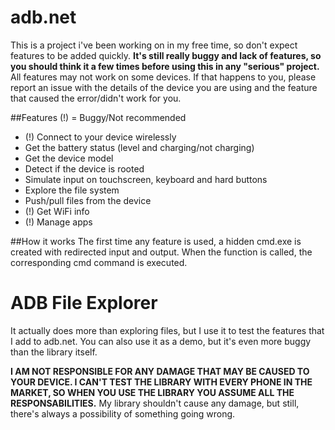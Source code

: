 # adb.net
This is a project i've been working on in my free time, so don't expect features to be added quickly.
**It's still really buggy and lack of features, so you should think it a few times before using this in any "serious" project.**
All features may not work on some devices. If that happens to you, please report an issue with the details of the device you are using and the feature that caused the error/didn't work for you.

##Features
(!) = Buggy/Not recommended
- (!) Connect to your device wirelessly
- Get the battery status (level and charging/not charging)
- Get the device model
- Detect if the device is rooted
- Simulate input on touchscreen, keyboard and hard buttons
- Explore the file system
- Push/pull files from the device
- (!) Get WiFi info
- (!) Manage apps

##How it works
The first time any feature is used, a hidden cmd.exe is created with redirected input and output. When the function is called, the corresponding cmd command is executed.

# ADB File Explorer
It actually does more than exploring files, but I use it to test the features that I add to adb.net. You can also use it as a demo, but it's even more buggy than the library itself.

**I AM NOT RESPONSIBLE FOR ANY DAMAGE THAT MAY BE CAUSED TO YOUR DEVICE. I CAN'T TEST THE LIBRARY WITH EVERY PHONE IN THE MARKET, SO WHEN YOU USE THE LIBRARY YOU ASSUME ALL THE RESPONSABILITIES.** My library shouldn't cause any damage, but still, there's always a possibility of something going wrong.
